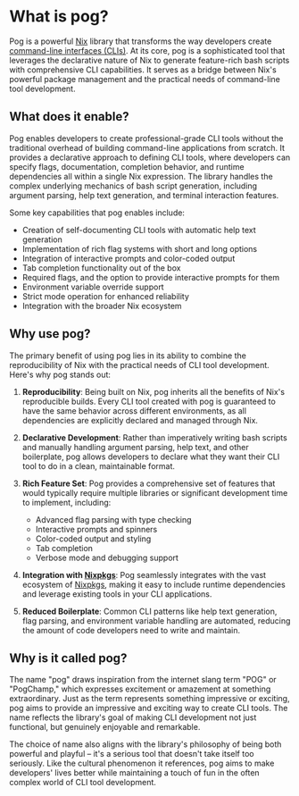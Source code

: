 # What is pog?

Pog is a powerful [Nix](https://nixos.org/) library that transforms the way developers create [command-line interfaces (CLIs)](https://en.wikipedia.org/wiki/Command-line_interface). At its core, pog is a sophisticated tool that leverages the declarative nature of Nix to generate feature-rich bash scripts with comprehensive CLI capabilities. It serves as a bridge between Nix's powerful package management and the practical needs of command-line tool development.

## What does it enable?

Pog enables developers to create professional-grade CLI tools without the traditional overhead of building command-line applications from scratch. It provides a declarative approach to defining CLI tools, where developers can specify flags, documentation, completion behavior, and runtime dependencies all within a single Nix expression. The library handles the complex underlying mechanics of bash script generation, including argument parsing, help text generation, and terminal interaction features.

Some key capabilities that pog enables include:

- Creation of self-documenting CLI tools with automatic help text generation
- Implementation of rich flag systems with short and long options
- Integration of interactive prompts and color-coded output
- Tab completion functionality out of the box
- Required flags, and the option to provide interactive prompts for them
- Environment variable override support
- Strict mode operation for enhanced reliability
- Integration with the broader Nix ecosystem

## Why use pog?

The primary benefit of using pog lies in its ability to combine the reproducibility of Nix with the practical needs of CLI tool development. Here's why pog stands out:

1. **Reproducibility**: Being built on Nix, pog inherits all the benefits of Nix's reproducible builds. Every CLI tool created with pog is guaranteed to have the same behavior across different environments, as all dependencies are explicitly declared and managed through Nix.

2. **Declarative Development**: Rather than imperatively writing bash scripts and manually handling argument parsing, help text, and other boilerplate, pog allows developers to declare what they want their CLI tool to do in a clean, maintainable format.

3. **Rich Feature Set**: Pog provides a comprehensive set of features that would typically require multiple libraries or significant development time to implement, including:

   - Advanced flag parsing with type checking
   - Interactive prompts and spinners
   - Color-coded output and styling
   - Tab completion
   - Verbose mode and debugging support

4. **Integration with [Nixpkgs](https://github.com/NixOS/nixpkgs)**: Pog seamlessly integrates with the vast ecosystem of [Nixpkgs](https://github.com/NixOS/nixpkgs), making it easy to include runtime dependencies and leverage existing tools in your CLI applications.

5. **Reduced Boilerplate**: Common CLI patterns like help text generation, flag parsing, and environment variable handling are automated, reducing the amount of code developers need to write and maintain.

## Why is it called pog?

The name "pog" draws inspiration from the internet slang term "POG" or "PogChamp," which expresses excitement or amazement at something extraordinary. Just as the term represents something impressive or exciting, pog aims to provide an impressive and exciting way to create CLI tools. The name reflects the library's goal of making CLI development not just functional, but genuinely enjoyable and remarkable.

The choice of name also aligns with the library's philosophy of being both powerful and playful – it's a serious tool that doesn't take itself too seriously. Like the cultural phenomenon it references, pog aims to make developers' lives better while maintaining a touch of fun in the often complex world of CLI tool development.
